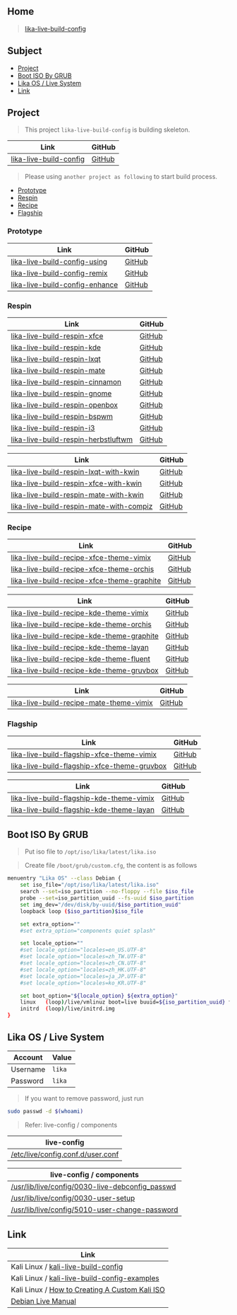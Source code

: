 

## Home

> [lika-live-build-config](https://github.com/samwhelp/lika-live-build-config)




## Subject

* [Project](#project)
* [Boot ISO By GRUB](#boot-iso-by-grub)
* [Lika OS / Live System](#lika-os--live-system)
* [Link](#link)




## Project

> This project `lika-live-build-config` is building skeleton.

| Link | GitHub |
| ---- | ------ |
| [lika-live-build-config](https://samwhelp.github.io/lika-live-build-config/) | [GitHub](https://github.com/samwhelp/lika-live-build-config) |

> Please using `another project as following` to start build process.


* [Prototype](#prototype)
* [Respin](#respin)
* [Recipe](#recipe)
* [Flagship](#flagship)


### Prototype

| Link | GitHub |
| ---- | ------ |
| [lika-live-build-config-using](https://samwhelp.github.io/lika-live-build-config-using/) | [GitHub](https://github.com/samwhelp/lika-live-build-config-using) |
| [lika-live-build-config-remix](https://samwhelp.github.io/lika-live-build-config-remix/) | [GitHub](https://github.com/samwhelp/lika-live-build-config-remix) |
| [lika-live-build-config-enhance](https://samwhelp.github.io/lika-live-build-config-enhance/) | [GitHub](https://github.com/samwhelp/lika-live-build-config-enhance) |


### Respin

| Link | GitHub |
| ---- | ------ |
| [lika-live-build-respin-xfce](https://samwhelp.github.io/lika-live-build-respin-xfce/) | [GitHub](https://github.com/samwhelp/lika-live-build-respin-xfce) |
| [lika-live-build-respin-kde](https://samwhelp.github.io/lika-live-build-respin-kde/) | [GitHub](https://github.com/samwhelp/lika-live-build-respin-kde) |
| [lika-live-build-respin-lxqt](https://samwhelp.github.io/lika-live-build-respin-lxqt/) | [GitHub](https://github.com/samwhelp/lika-live-build-respin-lxqt) |
| [lika-live-build-respin-mate](https://samwhelp.github.io/lika-live-build-respin-mate/) | [GitHub](https://github.com/samwhelp/lika-live-build-respin-mate) |
| [lika-live-build-respin-cinnamon](https://samwhelp.github.io/lika-live-build-respin-cinnamon/) | [GitHub](https://github.com/samwhelp/lika-live-build-respin-cinnamon) |
| [lika-live-build-respin-gnome](https://samwhelp.github.io/lika-live-build-respin-gnome/) | [GitHub](https://github.com/samwhelp/lika-live-build-respin-gnome) |
| [lika-live-build-respin-openbox](https://samwhelp.github.io/lika-live-build-respin-openbox/) | [GitHub](https://github.com/samwhelp/lika-live-build-respin-openbox) |
| [lika-live-build-respin-bspwm](https://samwhelp.github.io/lika-live-build-respin-bspwm/) | [GitHub](https://github.com/samwhelp/lika-live-build-respin-bspwm) |
| [lika-live-build-respin-i3](https://samwhelp.github.io/lika-live-build-respin-i3/) | [GitHub](https://github.com/samwhelp/lika-live-build-respin-i3) |
| [lika-live-build-respin-herbstluftwm](https://samwhelp.github.io/lika-live-build-respin-herbstluftwm/) | [GitHub](https://github.com/samwhelp/lika-live-build-respin-herbstluftwm) |


| Link | GitHub |
| ---- | ------ |
| [lika-live-build-respin-lxqt-with-kwin](https://samwhelp.github.io/lika-live-build-respin-lxqt-with-kwin/) | [GitHub](https://github.com/samwhelp/lika-live-build-respin-lxqt-with-kwin) |
| [lika-live-build-respin-xfce-with-kwin](https://samwhelp.github.io/lika-live-build-respin-xfce-with-kwin/) | [GitHub](https://github.com/samwhelp/lika-live-build-respin-xfce-with-kwin) |
| [lika-live-build-respin-mate-with-kwin](https://samwhelp.github.io/lika-live-build-respin-mate-with-kwin/) | [GitHub](https://github.com/samwhelp/lika-live-build-respin-mate-with-kwin) |
| [lika-live-build-respin-mate-with-compiz](https://samwhelp.github.io/lika-live-build-respin-mate-with-compiz/) | [GitHub](https://github.com/samwhelp/lika-live-build-respin-mate-with-compiz) |


### Recipe

| Link | GitHub |
| ---- | ------ |
| [lika-live-build-recipe-xfce-theme-vimix](https://samwhelp.github.io/lika-live-build-recipe-xfce-theme-vimix/) | [GitHub](https://github.com/samwhelp/lika-live-build-recipe-xfce-theme-vimix) |
| [lika-live-build-recipe-xfce-theme-orchis](https://samwhelp.github.io/lika-live-build-recipe-xfce-theme-orchis/) | [GitHub](https://github.com/samwhelp/lika-live-build-recipe-xfce-theme-orchis) |
| [lika-live-build-recipe-xfce-theme-graphite](https://samwhelp.github.io/lika-live-build-recipe-xfce-theme-graphite/) | [GitHub](https://github.com/samwhelp/lika-live-build-recipe-xfce-theme-graphite) |


| Link | GitHub |
| ---- | ------ |
| [lika-live-build-recipe-kde-theme-vimix](https://samwhelp.github.io/lika-live-build-recipe-kde-theme-vimix/) | [GitHub](https://github.com/samwhelp/lika-live-build-recipe-kde-theme-vimix) |
| [lika-live-build-recipe-kde-theme-orchis](https://samwhelp.github.io/lika-live-build-recipe-kde-theme-orchis/) | [GitHub](https://github.com/samwhelp/lika-live-build-recipe-kde-theme-orchis) |
| [lika-live-build-recipe-kde-theme-graphite](https://samwhelp.github.io/lika-live-build-recipe-kde-theme-graphite/) | [GitHub](https://github.com/samwhelp/lika-live-build-recipe-kde-theme-graphite) |
| [lika-live-build-recipe-kde-theme-layan](https://samwhelp.github.io/lika-live-build-recipe-kde-theme-layan/) | [GitHub](https://github.com/samwhelp/lika-live-build-recipe-kde-theme-layan) |
| [lika-live-build-recipe-kde-theme-fluent](https://samwhelp.github.io/lika-live-build-recipe-kde-theme-fluent/) | [GitHub](https://github.com/samwhelp/lika-live-build-recipe-kde-theme-fluent) |
| [lika-live-build-recipe-kde-theme-gruvbox](https://samwhelp.github.io/lika-live-build-recipe-kde-theme-gruvbox/) | [GitHub](https://github.com/samwhelp/lika-live-build-recipe-kde-theme-gruvbox) |


| Link | GitHub |
| ---- | ------ |
| [lika-live-build-recipe-mate-theme-vimix](https://samwhelp.github.io/lika-live-build-recipe-mate-theme-vimix/) | [GitHub](https://github.com/samwhelp/lika-live-build-recipe-mate-theme-vimix) |


### Flagship

| Link | GitHub |
| ---- | ------ |
| [lika-live-build-flagship-xfce-theme-vimix](https://samwhelp.github.io/lika-live-build-flagship-xfce-theme-vimix/) | [GitHub](https://github.com/samwhelp/lika-live-build-flagship-xfce-theme-vimix) |
| [lika-live-build-flagship-xfce-theme-gruvbox](https://samwhelp.github.io/lika-live-build-flagship-xfce-theme-gruvbox/) | [GitHub](https://github.com/samwhelp/lika-live-build-flagship-xfce-theme-gruvbox) |


| Link | GitHub |
| ---- | ------ |
| [lika-live-build-flagship-kde-theme-vimix](https://samwhelp.github.io/lika-live-build-flagship-kde-theme-vimix/) | [GitHub](https://github.com/samwhelp/lika-live-build-flagship-kde-theme-vimix) |
| [lika-live-build-flagship-kde-theme-layan](https://samwhelp.github.io/lika-live-build-flagship-kde-theme-layan/) | [GitHub](https://github.com/samwhelp/lika-live-build-flagship-kde-theme-layan) |




## Boot ISO By GRUB

> Put iso file to `/opt/iso/lika/latest/lika.iso`

> Create file `/boot/grub/custom.cfg`, the content is as follows

``` sh
menuentry "Lika OS" --class Debian {
	set iso_file="/opt/iso/lika/latest/lika.iso"
	search --set=iso_partition --no-floppy --file $iso_file
	probe --set=iso_partition_uuid --fs-uuid $iso_partition
	set img_dev="/dev/disk/by-uuid/$iso_partition_uuid"
	loopback loop ($iso_partition)$iso_file

	set extra_option=""
	#set extra_option="components quiet splash"

	set locale_option=""
	#set locale_option="locales=en_US.UTF-8"
	#set locale_option="locales=zh_TW.UTF-8"
	#set locale_option="locales=zh_CN.UTF-8"
	#set locale_option="locales=zh_HK.UTF-8"
	#set locale_option="locales=ja_JP.UTF-8"
	#set locale_option="locales=ko_KR.UTF-8"

	set boot_option="${locale_option} ${extra_option}"
	linux	(loop)/live/vmlinuz boot=live buuid=${iso_partition_uuid} findiso=${iso_file} ${boot_option}
	initrd	(loop)/live/initrd.img
}
```




## Lika OS / Live System

| Account  | Value  |
| -------- | ------ |
| Username | `lika` |
| Password | `lika` |

> If you want to remove password, just run

``` sh
sudo passwd -d $(whoami)
```


> Refer: live-config / components

| live-config |
| ---------------------- |
| [/etc/live/config.conf.d/user.conf](https://github.com/samwhelp/lika-live-build-config/blob/main/master-config/common/includes.chroot_before_packages/etc/live/config.conf.d/user.conf) |

| live-config / components |
| ------------------------ |
| [/usr/lib/live/config/0030-live-debconfig_passwd](https://salsa.debian.org/live-team/live-config/-/blob/master/components/0030-live-debconfig_passwd)
| [/usr/lib/live/config/0030-user-setup](https://salsa.debian.org/live-team/live-config/-/blob/master/components/0030-user-setup)
| [/usr/lib/live/config/5010-user-change-password](https://github.com/samwhelp/lika-live-build-config/blob/main/master-config/common/includes.chroot_before_packages/usr/lib/live/config/5010-user-change-password) |




## Link

| Link |
| ---- |
| Kali Linux / [kali-live-build-config](https://gitlab.com/kalilinux/build-scripts/kali-live) |
| Kali Linux / [kali-live-build-config-examples](https://gitlab.com/kalilinux/recipes/live-build-config-examples) |
| Kali Linux / [How to Creating A Custom Kali ISO](https://www.kali.org/docs/development/live-build-a-custom-kali-iso/) |
| [Debian Live Manual](https://live-team.pages.debian.net/live-manual/html/live-manual/index.en.html) |
